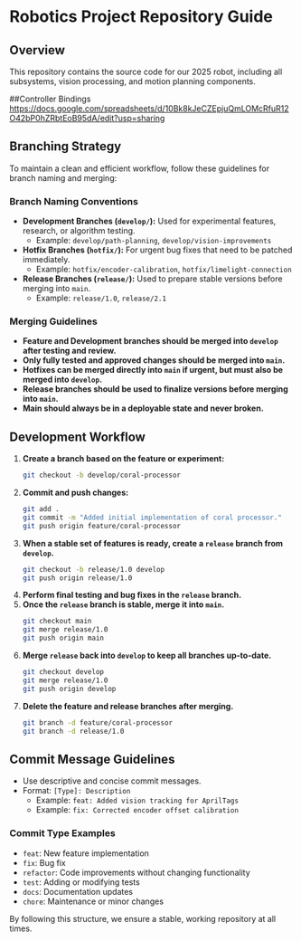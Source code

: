 # Robotics Project Repository Guide

## Overview
This repository contains the source code for our 2025 robot, including all subsystems, vision processing, and motion planning components.

##Controller Bindings 
https://docs.google.com/spreadsheets/d/10Bk8kJeCZEpjuQmLOMcRfuR12O42bP0hZRbtEoB95dA/edit?usp=sharing

## Branching Strategy

To maintain a clean and efficient workflow, follow these guidelines for branch naming and merging:

### **Branch Naming Conventions**
- **Development Branches (`develop/`):** Used for experimental features, research, or algorithm testing.
  - Example: `develop/path-planning`, `develop/vision-improvements`
- **Hotfix Branches (`hotfix/`):** For urgent bug fixes that need to be patched immediately.
  - Example: `hotfix/encoder-calibration`, `hotfix/limelight-connection`
- **Release Branches (`release/`):** Used to prepare stable versions before merging into `main`.
  - Example: `release/1.0`, `release/2.1`

### **Merging Guidelines**
- **Feature and Development branches should be merged into `develop` after testing and review.**
- **Only fully tested and approved changes should be merged into `main`.**
- **Hotfixes can be merged directly into `main` if urgent, but must also be merged into `develop`.**
- **Release branches should be used to finalize versions before merging into `main`.**
- **Main should always be in a deployable state and never broken.**

## Development Workflow
1. **Create a branch based on the feature or experiment:**
   ```sh
   git checkout -b develop/coral-processor
   ```
2. **Commit and push changes:**
   ```sh
   git add .
   git commit -m "Added initial implementation of coral processor."
   git push origin feature/coral-processor
   ```
3. **When a stable set of features is ready, create a `release` branch from `develop`.**
   ```sh
   git checkout -b release/1.0 develop
   git push origin release/1.0
   ```
4. **Perform final testing and bug fixes in the `release` branch.**
5. **Once the `release` branch is stable, merge it into `main`.**
   ```sh
   git checkout main
   git merge release/1.0
   git push origin main
   ```
6. **Merge `release` back into `develop` to keep all branches up-to-date.**
   ```sh
   git checkout develop
   git merge release/1.0
   git push origin develop
   ```
7. **Delete the feature and release branches after merging.**
   ```sh
   git branch -d feature/coral-processor
   git branch -d release/1.0
   ```

## Commit Message Guidelines
- Use descriptive and concise commit messages.
- Format: `[Type]: Description`
  - Example: `feat: Added vision tracking for AprilTags`
  - Example: `fix: Corrected encoder offset calibration`

### **Commit Type Examples**
- `feat`: New feature implementation
- `fix`: Bug fix
- `refactor`: Code improvements without changing functionality
- `test`: Adding or modifying tests
- `docs`: Documentation updates
- `chore`: Maintenance or minor changes

By following this structure, we ensure a stable, working repository at all times.
